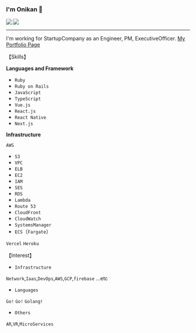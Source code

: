 ### I'm Onikan 👹

<a href="https://github.com/anuraghazra/github-readme-stats">
  <img align="left" src="https://github-readme-stats.vercel.app/api?username=onikan27&count_private=true&show_icons=true" />
</a>
<a href="https://github.com/anuraghazra/github-readme-stats">
  <img src="https://github-readme-stats.vercel.app/api/top-langs/?username=onikan27" />
</a>


---


I'm working for StartupCompany as an Engineer, PM, ExecutiveOfficer.
[My Portfolio Page](https://onikan.com/)

【Skills】

**Languages and Framework**

- `Ruby`
- `Ruby on Rails`
- `JavaScript`
- `TypeScript`
- `Vue.js`
- `React.js`
- `React Native`
- `Next.js`

**Infrastructure**

`AWS`

- `S3`
- `VPC`
- `ELB`
- `EC2`
- `IAM`
- `SES`
- `RDS`
- `Lambda`
- `Route 53`
- `CloudFront`
- `CloudWatch`
- `SystemsManager`
- `ECS`（`Fargate`）

`Vercel`
`Heroku`

【Interest】

- `Infrastructure`

`Network`,`Iaas`,`DevOps`,`AWS`,`GCP`,`firebase` ...etc

- `Languages`

`Go!` `Go!` `Golang!`

- `Others`

`AR`,`VR`,`MicroServices`
